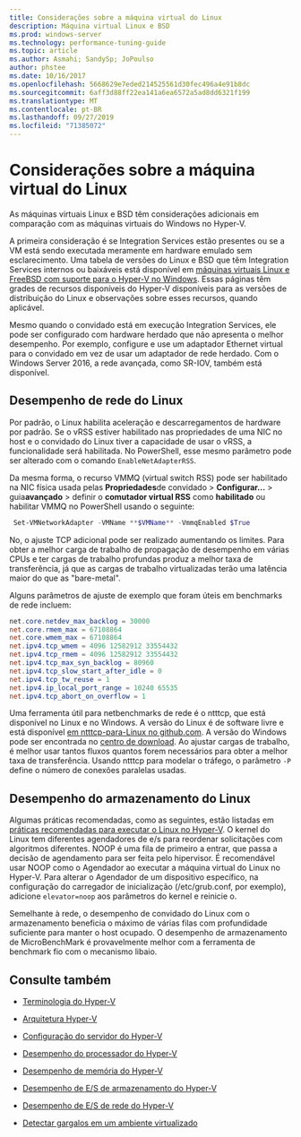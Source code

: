 ```yaml
---
title: Considerações sobre a máquina virtual do Linux
description: Máquina virtual Linux e BSD
ms.prod: windows-server
ms.technology: performance-tuning-guide
ms.topic: article
ms.author: Asmahi; SandySp; JoPoulso
author: phstee
ms.date: 10/16/2017
ms.openlocfilehash: 5668629e7eded214525561d30fec496a4e91b8dc
ms.sourcegitcommit: 6aff3d88ff22ea141a6ea6572a5ad8dd6321f199
ms.translationtype: MT
ms.contentlocale: pt-BR
ms.lasthandoff: 09/27/2019
ms.locfileid: "71385072"
---
```

# <a name="linux-virtual-machine-considerations"></a>Considerações sobre a máquina virtual do Linux

As máquinas virtuais Linux e BSD têm considerações adicionais em comparação com as máquinas virtuais do Windows no Hyper-V.

A primeira consideração é se Integration Services estão presentes ou se a VM está sendo executada meramente em hardware emulado sem esclarecimento. Uma tabela de versões do Linux e BSD que têm Integration Services internos ou baixáveis está disponível em [máquinas virtuais Linux e FreeBSD com suporte para o Hyper-V no Windows](https://technet.microsoft.com/windows-server-docs/compute/hyper-v/supported-linux-and-freebsd-virtual-machines-for-hyper-v-on-windows). Essas páginas têm grades de recursos disponíveis do Hyper-V disponíveis para as versões de distribuição do Linux e observações sobre esses recursos, quando aplicável.

Mesmo quando o convidado está em execução Integration Services, ele pode ser configurado com hardware herdado que não apresenta o melhor desempenho. Por exemplo, configure e use um adaptador Ethernet virtual para o convidado em vez de usar um adaptador de rede herdado. Com o Windows Server 2016, a rede avançada, como SR-IOV, também está disponível.

## <a name="linux-network-performance"></a>Desempenho de rede do Linux

Por padrão, o Linux habilita aceleração e descarregamentos de hardware por padrão. Se o vRSS estiver habilitado nas propriedades de uma NIC no host e o convidado do Linux tiver a capacidade de usar o vRSS, a funcionalidade será habilitada. No PowerShell, esse mesmo parâmetro pode ser alterado com o comando `EnableNetAdapterRSS`.

Da mesma forma, o recurso VMMQ (virtual switch RSS) pode ser habilitado na NIC física usada pelas **Propriedades**de convidado  > **Configurar...**  >  guia**avançado** > definir o **comutador virtual RSS** como **habilitado** ou habilitar VMMQ no PowerShell usando o seguinte:

```PowerShell
 Set-VMNetworkAdapter -VMName **$VMName** -VmmqEnabled $True
 ```

No, o ajuste TCP adicional pode ser realizado aumentando os limites. Para obter a melhor carga de trabalho de propagação de desempenho em várias CPUs e ter cargas de trabalho profundas produz a melhor taxa de transferência, já que as cargas de trabalho virtualizadas terão uma latência maior do que as "bare-metal".

Alguns parâmetros de ajuste de exemplo que foram úteis em benchmarks de rede incluem:

```PowerShell
net.core.netdev_max_backlog = 30000
net.core.rmem_max = 67108864
net.core.wmem_max = 67108864
net.ipv4.tcp_wmem = 4096 12582912 33554432
net.ipv4.tcp_rmem = 4096 12582912 33554432
net.ipv4.tcp_max_syn_backlog = 80960
net.ipv4.tcp_slow_start_after_idle = 0
net.ipv4.tcp_tw_reuse = 1
net.ipv4.ip_local_port_range = 10240 65535
net.ipv4.tcp_abort_on_overflow = 1
```

Uma ferramenta útil para netbenchmarks de rede é o ntttcp, que está disponível no Linux e no Windows. A versão do Linux é de software livre e está disponível [em ntttcp-para-Linux no github.com](https://github.com/Microsoft/ntttcp-for-linux). A versão do Windows pode ser encontrada no [centro de download](https://gallery.technet.microsoft.com/NTttcp-Version-528-Now-f8b12769). Ao ajustar cargas de trabalho, é melhor usar tantos fluxos quantos forem necessários para obter a melhor taxa de transferência. Usando ntttcp para modelar o tráfego, o parâmetro `-P` define o número de conexões paralelas usadas.

## <a name="linux-storage-performance"></a>Desempenho do armazenamento do Linux

Algumas práticas recomendadas, como as seguintes, estão listadas em [práticas recomendadas para executar o Linux no Hyper-V](https://technet.microsoft.com/windows-server-docs/compute/hyper-v/best-practices-for-running-linux-on-hyper-v). O kernel do Linux tem diferentes agendadores de e/s para reordenar solicitações com algoritmos diferentes. NOOP é uma fila de primeiro a entrar, que passa a decisão de agendamento para ser feita pelo hipervisor. É recomendável usar NOOP como o Agendador ao executar a máquina virtual do Linux no Hyper-V. Para alterar o Agendador de um dispositivo específico, na configuração do carregador de inicialização (/etc/grub.conf, por exemplo), adicione `elevator=noop` aos parâmetros do kernel e reinicie o.

Semelhante à rede, o desempenho de convidado do Linux com o armazenamento beneficia o máximo de várias filas com profundidade suficiente para manter o host ocupado. O desempenho de armazenamento de MicroBenchMark é provavelmente melhor com a ferramenta de benchmark fio com o mecanismo libaio.

## <a name="see-also"></a>Consulte também

-   [Terminologia do Hyper-V](terminology.md)

-   [Arquitetura Hyper-V](architecture.md)

-   [Configuração do servidor do Hyper-V](configuration.md)

-   [Desempenho do processador do Hyper-V](processor-performance.md)

-   [Desempenho de memória do Hyper-V](memory-performance.md)

-   [Desempenho de E/S de armazenamento do Hyper-V](storage-io-performance.md)

-   [Desempenho de E/S de rede do Hyper-V](network-io-performance.md)

-   [Detectar gargalos em um ambiente virtualizado](detecting-virtualized-environment-bottlenecks.md)
